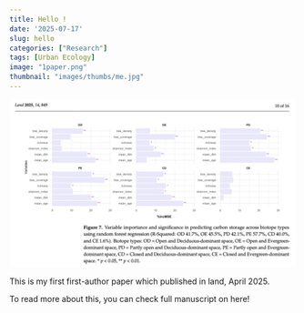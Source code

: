 ```yaml
---
title: Hello !
date: '2025-07-17'
slug: hello
categories: ["Research"]
tags: [Urban Ecology]
image: "1paper.png"
thumbnail: "images/thumbs/me.jpg"
---
```


![My first first-author paper](1paper.png)

This is my first first-author paper which published in land, April 2025.

To read more about this, you can check full manuscript on here!